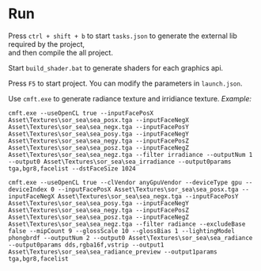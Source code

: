 # Run
Press `ctrl + shift + b` to start `tasks.json` to generate the external lib required by the project,  
and then compile the all project.  

Start `build_shader.bat` to generate shaders for each graphics api.  

Press `F5` to start project. You can modify the parameters in `launch.json`.  

Use `cmft.exe` to generate radiance texture and irridiance texture.
*Example:*  
``` shell
cmft.exe --useOpenCL true --inputFacePosX Asset\Textures\sor_sea\sea_posx.tga --inputFaceNegX Asset\Textures\sor_sea\sea_negx.tga --inputFacePosY Asset\Textures\sor_sea\sea_posy.tga --inputFaceNegY Asset\Textures\sor_sea\sea_negy.tga --inputFacePosZ Asset\Textures\sor_sea\sea_posz.tga --inputFaceNegZ Asset\Textures\sor_sea\sea_negz.tga --filter irradiance --outputNum 1 --output0 Asset\Textures\sor_sea\sea_irradiance --output0params tga,bgr8,facelist --dstFaceSize 1024

cmft.exe --useOpenCL true --clVendor anyGpuVendor --deviceType gpu --deviceIndex 0 --inputFacePosX Asset\Textures\sor_sea\sea_posx.tga --inputFaceNegX Asset\Textures\sor_sea\sea_negx.tga --inputFacePosY Asset\Textures\sor_sea\sea_posy.tga --inputFaceNegY Asset\Textures\sor_sea\sea_negy.tga --inputFacePosZ Asset\Textures\sor_sea\sea_posz.tga --inputFaceNegZ Asset\Textures\sor_sea\sea_negz.tga --filter radiance --excludeBase false --mipCount 9 --glossScale 10 --glossBias 1 --lightingModel phongbrdf --outputNum 2 --output0 Asset\Textures\sor_sea\sea_radiance --output0params dds,rgba16f,vstrip --output1 Asset\Textures\sor_sea\sea_radiance_preview --output1params tga,bgr8,facelist
```